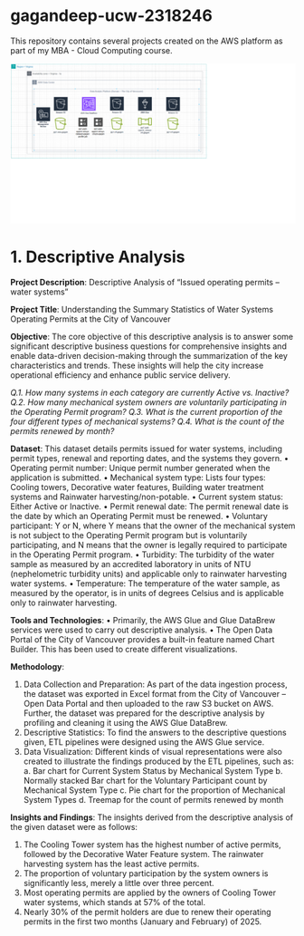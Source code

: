# gagandeep-ucw-2318246
This repository contains several projects created on the AWS platform as part of my MBA - Cloud Computing course.

![AWS Pipeline](https://github.com/singhgagandeepgs/gagandeep-ucw-2318246/blob/21d4a689e07442b0d5ddb442a5a9bb9d7cd88a0d/DAP_Design_Components.png)

# 1. Descriptive Analysis
**Project Description**: Descriptive Analysis of “Issued operating permits – water systems”

**Project Title**: Understanding the Summary Statistics of Water Systems Operating Permits at the City of Vancouver

**Objective**: The core objective of this descriptive analysis is to answer some significant descriptive business questions for comprehensive insights and enable data-driven decision-making through the summarization of the key characteristics and trends. These insights will help the city increase operational efficiency and enhance public service delivery.

*Q.1. How many systems in each category are currently Active vs. Inactive?*
*Q.2. How many mechanical system owners are voluntarily participating in the Operating Permit program?*
*Q.3. What is the current proportion of the four different types of mechanical systems?*
 *Q.4. What is the count of the permits renewed by month?*

**Dataset**: This dataset details permits issued for water systems, including permit types, renewal and reporting dates, and the systems they govern.
•	Operating permit number: Unique permit number generated when the application is submitted.
•	Mechanical system type: Lists four types: Cooling towers, Decorative water features, Building water treatment systems and Rainwater harvesting/non-potable.
•	Current system status: Either Active or Inactive.
•	Permit renewal date: The permit renewal date is the date by which an Operating Permit must be renewed.
•	Voluntary participant: Y or N, where Y means that the owner of the mechanical system is not subject to the Operating Permit program but is voluntarily participating, and N means that the owner is legally required to participate in the Operating Permit program.
•	Turbidity: The turbidity of the water sample as measured by an accredited laboratory in units of NTU (nephelometric turbidity units) and applicable only to rainwater harvesting water systems.
•	Temperature: The temperature of the water sample, as measured by the operator, is in units of degrees Celsius and is applicable only to rainwater harvesting.

**Tools and Technologies**:
•	Primarily, the AWS Glue and Glue DataBrew services were used to carry out descriptive analysis.
•	The Open Data Portal of the City of Vancouver provides a built-in feature named Chart Builder. This has been used to create different visualizations.

**Methodology**:
1.	Data Collection and Preparation: As part of the data ingestion process, the dataset was exported in Excel format from the City of Vancouver – Open Data Portal and then uploaded to the raw S3 bucket on AWS. Further, the dataset was prepared for the descriptive analysis by profiling and cleaning it using the AWS Glue DataBrew.
2.	Descriptive Statistics: To find the answers to the descriptive questions given, ETL pipelines were designed using the AWS Glue service.
3.	Data Visualization: Different kinds of visual representations were also created to illustrate the findings produced by the ETL pipelines, such as:
a.	Bar chart for Current System Status by Mechanical System Type
b.	Normally stacked Bar chart for the Voluntary Participant count by Mechanical System Type
c.	Pie chart for the proportion of Mechanical System Types
d.	Treemap for the count of permits renewed by month

**Insights and Findings**:
The insights derived from the descriptive analysis of the given dataset were as follows:
1.	The Cooling Tower system has the highest number of active permits, followed by the Decorative Water Feature system. The rainwater harvesting system has the least active permits.
2.	The proportion of voluntary participation by the system owners is significantly less, merely a little over three percent.
3.	Most operating permits are applied by the owners of Cooling Tower water systems, which stands at 57% of the total.
4.	Nearly 30% of the permit holders are due to renew their operating permits in the first two months (January and February) of 2025.
